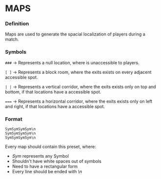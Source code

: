 # MAPS

### Definition

Maps are used to generate the spacial localization of players during a match.



### Symbols

```###```  &rarr; Represents a null location, where is unaccessible to players.

```[ ]``` &rarr; Represents a block room, where the exits exists on every adjacent accessible spot.

```| |``` &rarr; Represents a vertical corridor, where the exits exists only on top and bottom, if that locations have a accessible spot.

```===``` &rarr; Represents a horizontal corridor, where the exits exists only on left and right, if that locations have a accessible spot.

### Format

```
SymSymSymSym\n
SymSymSymSym\n
SymSymSymSym\n
```

Every map should contain this preset, where:

- *Sym* represents any Symbol
- Shouldn't have white spaces out of symbols
- Need to have a rectangular form
- Every line should be ended with *\n*
